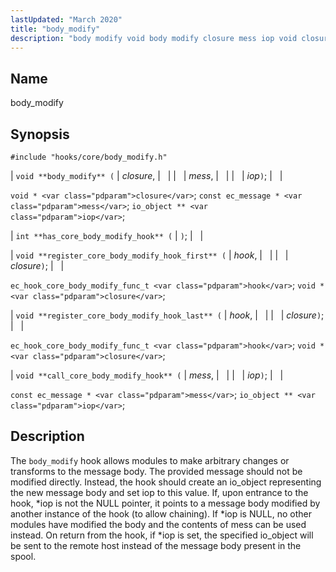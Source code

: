 ```yaml
---
lastUpdated: "March 2020"
title: "body_modify"
description: "body modify void body modify closure mess iop void closure const ec message mess io object iop int has core body modify hook void register core body modify hook first hook closure ec hook core body modify func t hook void closure void register core body modify hook last hook..."
---
```


<a name="hooks.core.body_modify"></a> 
## Name

body_modify

## Synopsis

`#include "hooks/core/body_modify.h"`

| `void **body_modify** (` | <var class="pdparam">closure</var>, |   |
|   | <var class="pdparam">mess</var>, |   |
|   | <var class="pdparam">iop</var>`)`; |   |

`void * <var class="pdparam">closure</var>`;
`const ec_message * <var class="pdparam">mess</var>`;
`io_object ** <var class="pdparam">iop</var>`;

| `int **has_core_body_modify_hook** (` | `)`; |   |

| `void **register_core_body_modify_hook_first** (` | <var class="pdparam">hook</var>, |   |
|   | <var class="pdparam">closure</var>`)`; |   |

`ec_hook_core_body_modify_func_t <var class="pdparam">hook</var>`;
`void *<var class="pdparam">closure</var>`;

| `void **register_core_body_modify_hook_last** (` | <var class="pdparam">hook</var>, |   |
|   | <var class="pdparam">closure</var>`)`; |   |

`ec_hook_core_body_modify_func_t <var class="pdparam">hook</var>`;
`void *<var class="pdparam">closure</var>`;

| `void **call_core_body_modify_hook** (` | <var class="pdparam">mess</var>, |   |
|   | <var class="pdparam">iop</var>`)`; |   |

`const ec_message * <var class="pdparam">mess</var>`;
`io_object ** <var class="pdparam">iop</var>`;<a name="idp38348176"></a> 
## Description

The `body_modify` hook allows modules to make arbitrary changes or transforms to the message body. The provided message should not be modified directly. Instead, the hook should create an io_object representing the new message body and set iop to this value. If, upon entrance to the hook, *iop is not the NULL pointer, it points to a message body modified by another instance of the hook (to allow chaining). If *iop is NULL, no other modules have modified the body and the contents of mess can be used instead. On return from the hook, if *iop is set, the specified io_object will be sent to the remote host instead of the message body present in the spool.